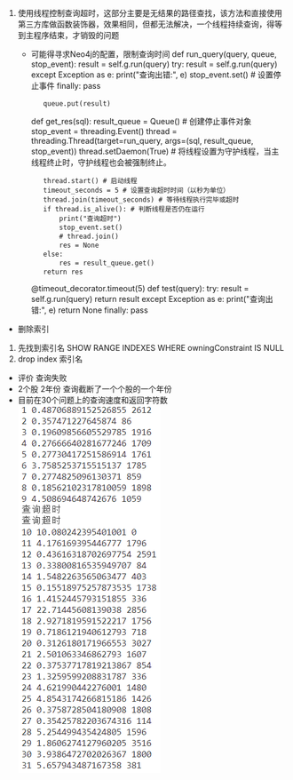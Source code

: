 
1. 使用线程控制查询超时，这部分主要是无结果的路径查找，该方法和直接使用第三方库做函数装饰器，效果相同，但都无法解决，一个线程持续查询，得等到主程序结束，才销毁的问题
   - 可能得寻求Neo4j的配置，限制查询时间
        def run_query(query, queue, stop_event):
            result = self.g.run(query)
            try:
                result = self.g.run(query)
            except Exception as e:
                print("查询出错:", e)
                stop_event.set()  # 设置停止事件
            finally:
                pass

            queue.put(result)

        def get_res(sql):
            result_queue = Queue()
            # 创建停止事件对象
            stop_event = threading.Event()
            thread = threading.Thread(target=run_query, args=(sql, result_queue, stop_event))
            thread.setDaemon(True) # 将线程设置为守护线程，当主线程终止时，守护线程也会被强制终止。
            
            thread.start() # 启动线程
            timeout_seconds = 5 # 设置查询超时时间（以秒为单位）
            thread.join(timeout_seconds) # 等待线程执行完毕或超时
            if thread.is_alive(): # 判断线程是否仍在运行
                print("查询超时")
                stop_event.set() 
                # thread.join()
                res = None
            else:
                res = result_queue.get()
            return res

        @timeout_decorator.timeout(5)
        def test(query):
            try:
                result = self.g.run(query)
                return result
            except Exception as e:
                print("查询出错:", e)
                return None
            finally:
                pass


- 删除索引
1. 先找到索引名 SHOW RANGE INDEXES WHERE owningConstraint IS NULL
2. drop index 索引名

- 评价 查询失败
- 2个股 2年份 查询截断了一个个股的一个年份
- 目前在30个问题上的查询速度和返回字符数  ![](./test-qa.png)